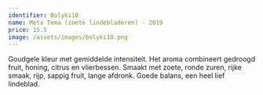 ```yaml
---
identifier: Bolyki10
name: Meta Tema (zoete lindebladeren) - 2019
price: 15.5
image: /assets/images/bolyki10.png
---
```

Goudgele kleur met gemiddelde intensiteit. Het aroma combineert gedroogd fruit,
honing, citrus en vlierbessen. Smaakt met zoete, ronde zuren, rijke smaak, rijp, sappig
fruit, lange afdronk. Goede balans, een heel lief lindeblad.
